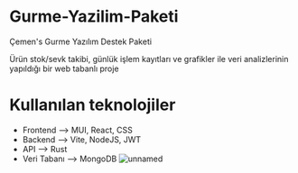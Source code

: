 # Gurme-Yazilim-Paketi
Çemen's Gurme Yazılım Destek Paketi

Ürün stok/sevk takibi, günlük işlem kayıtları ve grafikler ile veri analizlerinin yapıldığı bir web tabanlı proje 

# Kullanılan teknolojiler
- Frontend --> MUI, React, CSS
- Backend --> Vite, NodeJS, JWT
- API --> Rust
- Veri Tabanı --> MongoDB
![unnamed](https://github.com/Tahinli/Gurme-Yazilim-Paketi/assets/91667950/695706d6-111e-4faf-ac36-e371c8937808)
